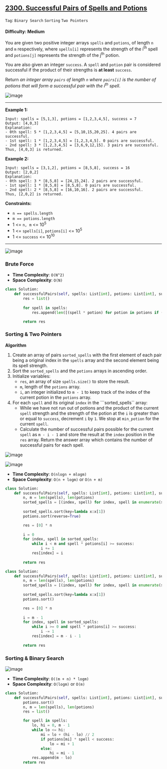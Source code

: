 ## [2300. Successful Pairs of Spells and Potions](https://leetcode.com/problems/successful-pairs-of-spells-and-potions/)

```Tag```: ```Binary Search``` ```Sorting``` ```Two Pointers```

#### Difficulty: Medium

You are given two positive integer arrays ```spells``` and ```potions```, of length ```n``` and ```m``` respectively, where ```spells[i]``` represents the strength of the i<sup>th</sup> spell and ```potions[j]``` represents the strength of the j<sup>th</sup> potion.

You are also given an integer ```success```. A ```spell``` and ```potion``` pair is considered successful if the product of their strengths is __at least__ ```success```.

Return _an integer array ```pairs``` of length ```n``` where ```pairs[i]``` is the number of potions that will form a successful pair with the i<sup>th</sup> spell_.

![image](https://user-images.githubusercontent.com/35042430/229330289-8210caac-d551-4241-9b4f-96e404a6f24f.png)

---

__Example 1:__
```
Input: spells = [5,1,3], potions = [1,2,3,4,5], success = 7
Output: [4,0,3]
Explanation:
- 0th spell: 5 * [1,2,3,4,5] = [5,10,15,20,25]. 4 pairs are successful.
- 1st spell: 1 * [1,2,3,4,5] = [1,2,3,4,5]. 0 pairs are successful.
- 2nd spell: 3 * [1,2,3,4,5] = [3,6,9,12,15]. 3 pairs are successful.
Thus, [4,0,3] is returned.
```

__Example 2:__
```
Input: spells = [3,1,2], potions = [8,5,8], success = 16
Output: [2,0,2]
Explanation:
- 0th spell: 3 * [8,5,8] = [24,15,24]. 2 pairs are successful.
- 1st spell: 1 * [8,5,8] = [8,5,8]. 0 pairs are successful. 
- 2nd spell: 2 * [8,5,8] = [16,10,16]. 2 pairs are successful. 
Thus, [2,0,2] is returned.
```

__Constraints:__

- ```n == spells.length```
- ```m == potions.length```
- 1 <= ```n, m``` <= 10<sup>5</sup>
- 1 <= ```spells[i]```, ```potions[i]``` <= 10<sup>5</sup>
- 1 <= ```success``` <= 10<sup>10</sup>

---

![image](https://leetcode.com/problems/successful-pairs-of-spells-and-potions/Figures/2300/Slide1.PNG)

### Brute Force

- __Time Complexity__: ```O(N^2)```
- __Space Complexity__: ```O(N)```

```Python
class Solution:
    def successfulPairs(self, spells: List[int], potions: List[int], success: int) -> List[int]:
        res = list()
        
        for spell in spells:
            res.append(len([(spell * potion) for potion in potions if (spell * potion) >= success]))

        return res
```

### Sorting & Two Pointers

__Algorithm__

1. Create an array of pairs ```sorted_spells``` with the first element of each pair being a original index in the ```spells``` array and the second element being its spell strength.
2. Sort the ```sorted_spells``` and the ```potions``` arrays in ascending order.
3. Initialize variables:
    - ```res```, an array of size ```spells.size()``` to store the result.
    - ```m```, length of the ```potions``` array.
    - ```i```, an integer initialized to ```m - 1``` to keep track of the index of the current potion in the ```potions``` array.
4. For each ```spell``` and its original ```index``` in the ```sorted_spells`` array:
    - While we have not run out of potions and the product of the current ```spell``` strength and the strength of the potion at the ```i``` is greater than or equal to ```success```, decrement ```i``` by ```1```. We stop at ```min_potion``` for the current ```spell```.
    - Calculate the number of successful pairs possible for the current ```spell``` as ```m - i - 1``` and store the result at the ```index``` position in the ```res``` array.
Return the answer array which contains the number of successful pairs for each spell.

![image](https://leetcode.com/problems/successful-pairs-of-spells-and-potions/Figures/2300/Slide3.PNG)

![image](https://leetcode.com/problems/successful-pairs-of-spells-and-potions/Figures/2300/Slide4.PNG)

- __Time Complexity__: ```O(nlogn + mlogm)```
- __Space Complexity__: ```O(n + logm)``` or ```O(n + m)```

```Python
class Solution:
    def successfulPairs(self, spells: List[int], potions: List[int], success: int) -> List[int]:
        n, m = len(spells), len(potions)
        sorted_spells = [(index, spell) for index, spell in enumerate(spells)]
        
        sorted_spells.sort(key=lambda x:x[1])
        potions.sort(reverse=True)

        res = [0] * n
        
        i = 0
        for index, spell in sorted_spells:
            while i < m and spell * potions[i] >= success:
                i += 1
            res[index] = i
        
        return res
```

```Python
class Solution:
    def successfulPairs(self, spells: List[int], potions: List[int], success: int) -> List[int]:
        n, m = len(spells), len(potions)
        sorted_spells = [(index, spell) for index, spell in enumerate(spells)]
        
        sorted_spells.sort(key=lambda x:x[1])
        potions.sort()

        res = [0] * n
        
        i = m - 1
        for index, spell in sorted_spells:
            while i >= 0 and spell * potions[i] >= success:
                i -= 1
            res[index] = m - i - 1
        
        return res
```

### Sorting & Binary Search

![image](https://leetcode.com/problems/successful-pairs-of-spells-and-potions/Figures/2300/Slide2.PNG)

- __Time Complexity__: ```O((m + n) * log⁡m)```
- __Space Complexity__: ```O(logm)``` or ```O(m)```

```Python
class Solution:
    def successfulPairs(self, spells: List[int], potions: List[int], success: int) -> List[int]:
        potions.sort()
        n, m = len(spells), len(potions)
        res = list()

        for spell in spells:
            lo, hi = 0, m - 1
            while lo <= hi:
                mi = lo + (hi - lo) // 2
                if potions[mi] * spell < success:
                    lo = mi + 1
                else:
                    hi = mi - 1
            res.append(m - lo)
        return res
```
